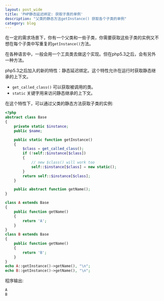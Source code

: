 ```yaml
---
layout: post_wide
title: 'PHP静态延迟绑定: 获取子类的单例'
description: "父类的静态方法getInstance() 获取各个子类的单例"
category: blog
---
```


在一定的需求场景下，你有一个父类和一些子类，你需要获取这些子类的实例又不想在每个子类中写重复的`getInstance()`方法。

在各种语言中，一般会用一个工具类去做这个实现。但在php5.3之后，会有另外一种方法。

php5.3之后加入的新的特性：静态延迟绑定。这个特性允许在运行时获取静态继承的上下文。

* `get_called_class()` 可以获取被调用的类。
* `static` 关键字用来访问静态继承的上下文。

在这个特性下，可以通过父类的静态方法获取子类的实例:

```php
<?php
abstract class Base
{
    private static $instance;
    public $name;

    public static function getInstance()
    {
        $class = get_called_class();
        if (!self::$instance[$class])
        {
            // new $class() will work too
            self::$instance[$class] = new static();
        }
        return self::$instance[$class];
    }

    public abstract function getName();
}

class A extends Base
{
    public function getName()
    {
        return 'A';
    }
}
class B extends Base
{
    public function getName()
    {
        return 'B';
    }
}
echo A::getInstance()->getName(), "\n";
echo B::getInstance()->getName(), "\n";
```

程序输出:

```bash
A
B
```
